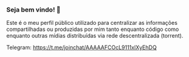 ### Seja bem vindo! 👋

Este é o meu perfil público utilizado para centralizar as informações compartilhadas ou produzidas por mim tanto enquanto código como enquanto outras mídias distribuídas via rede descentralizada (torrent).

Telegram: https://t.me/joinchat/AAAAAFCOcL9111xlXyEhDQ

<!--
**bwb0de/bwb0de** is a ✨ _special_ ✨ repository because its `README.md` (this file) appears on your GitHub profile.

Here are some ideas to get you started:

- 🔭 I’m currently working on ...
- 🌱 I’m currently learning ...
- 👯 I’m looking to collaborate on ...
- 🤔 I’m looking for help with ...
- 💬 Ask me about ...
- 📫 How to reach me: ...
- 😄 Pronouns: ...
- ⚡ Fun fact: ...
-->
